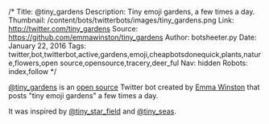 /*
Title: @tiny_gardens
Description: Tiny emoji gardens, a few times a day.
Thumbnail: /content/bots/twitterbots/images/tiny_gardens.png
Link: http://twitter.com/tiny_gardens
Source: https://github.com/emmawinston/tiny_gardens
Author: botsheeter.py
Date: January 22, 2016
Tags: twitter,bot,twitterbot,active,gardens,emoji,cheapbotsdonequick,plants,nature,flowers,open source,opensource,tracery,deer_ful
Nav: hidden
Robots: index,follow
*/

[@tiny_gardens](https://twitter.com/tiny_gardens) is an [open source](https://github.com/emmawinston/tiny_gardens) Twitter bot created by [Emma Winston](https://twitter.com/deer_ful) that posts "tiny emoji gardens" a few times a day.

It was inspired by [@tiny_star_field](/bots/twitterbots/tiny_star_field) and [@tiny_seas](https://twitter.com/tiny_seas).
